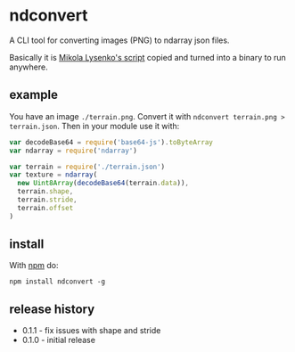# ndconvert

A CLI tool for converting images (PNG) to ndarray json files.

Basically it is
[Mikola Lysenko's script](https://github.com/mikolalysenko/isabella-texture-pack/blob/master/convert.js)
copied and turned into a binary to run anywhere.

## example

You have an image `./terrain.png`. Convert it with
`ndconvert terrain.png > terrain.json`. Then in your module use it with:

```js
var decodeBase64 = require('base64-js').toByteArray
var ndarray = require('ndarray')

var terrain = require('./terrain.json')
var texture = ndarray(
  new Uint8Array(decodeBase64(terrain.data)),
  terrain.shape,
  terrain.stride,
  terrain.offset
)
```

## install

With [npm](https://npmjs.org) do:

```
npm install ndconvert -g
```

## release history
* 0.1.1 - fix issues with shape and stride
* 0.1.0 - initial release
